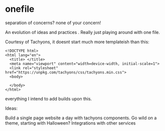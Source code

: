 # onefile
separation of concerns? none of your concern!

An evolution of ideas and practices . Really just playing around with one file.

Courtesy of Tachyons, it doesnt start much more templateish than this:

```
<!DOCTYPE html>
<html lang="en">
  <title> </title>
  <meta name="viewport" content="width=device-width, initial-scale=1">
  <link rel="stylesheet" href="https://unpkg.com/tachyons/css/tachyons.min.css">
  <body>

  </body>
</html>
```

everything I intend to add builds upon this. 

Ideas:

Build a single page website a day with tachyons components. 
Go wild on a theme, starting with Halloween?
Integrations with other services
